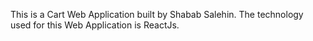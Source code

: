 This is a Cart Web Application built by Shabab Salehin. The technology used for this Web Application is ReactJs.
